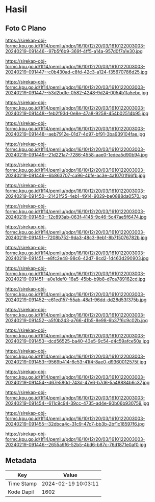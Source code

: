 # Hasil

## Foto C Plano

https://sirekap-obj-formc.kpu.go.id/1f14/pemilu/pdpr/16/10/12/20/03/1610122003003-20240219-091446--97b5f6b9-369f-4ff5-a14a-957d0f7a1e30.jpg

https://sirekap-obj-formc.kpu.go.id/1f14/pemilu/pdpr/16/10/12/20/03/1610122003003-20240219-091447--c0b430ad-c8fd-42c3-a124-f35670786d25.jpg

https://sirekap-obj-formc.kpu.go.id/1f14/pemilu/pdpr/16/10/12/20/03/1610122003003-20240219-091447--53d2bdfe-0582-4248-9d24-0054b1fa5ebc.jpg

https://sirekap-obj-formc.kpu.go.id/1f14/pemilu/pdpr/16/10/12/20/03/1610122003003-20240219-091448--feb2f93d-0e8e-47a8-9258-454b02514b95.jpg

https://sirekap-obj-formc.kpu.go.id/1f14/pemilu/pdpr/16/10/12/20/03/1610122003003-20240219-091448--aeb7912e-01d7-4d97-bf91-3ba939104fae.jpg

https://sirekap-obj-formc.kpu.go.id/1f14/pemilu/pdpr/16/10/12/20/03/1610122003003-20240219-091449--21d221a7-7286-4558-aae0-1edea5d90b94.jpg

https://sirekap-obj-formc.kpu.go.id/1f14/pemilu/pdpr/16/10/12/20/03/1610122003003-20240219-091449--6b863707-ca96-4bfe-ac3e-4a10701f66fb.jpg

https://sirekap-obj-formc.kpu.go.id/1f14/pemilu/pdpr/16/10/12/20/03/1610122003003-20240219-091450--21431f25-4eb1-4914-9029-be0888da0570.jpg

https://sirekap-obj-formc.kpu.go.id/1f14/pemilu/pdpr/16/10/12/20/03/1610122003003-20240219-091450--12c893ab-063f-4145-9c46-5c47ae5f6474.jpg

https://sirekap-obj-formc.kpu.go.id/1f14/pemilu/pdpr/16/10/12/20/03/1610122003003-20240219-091451--7208b752-9da3-48c3-9eb1-8b715076782b.jpg

https://sirekap-obj-formc.kpu.go.id/1f14/pemilu/pdpr/16/10/12/20/03/1610122003003-20240219-091451--e8fc2e48-98c6-42d7-8cd2-1d463d290903.jpg

https://sirekap-obj-formc.kpu.go.id/1f14/pemilu/pdpr/16/10/12/20/03/1610122003003-20240219-091451--a0e1def0-16a5-45bb-b9b8-d7ca789162cd.jpg

https://sirekap-obj-formc.kpu.go.id/1f14/pemilu/pdpr/16/10/12/20/03/1610122003003-20240219-091452--c61ed157-55ab-48a1-96dd-dd28d53f375b.jpg

https://sirekap-obj-formc.kpu.go.id/1f14/pemilu/pdpr/16/10/12/20/03/1610122003003-20240219-091452--a5f0b243-a766-41b5-8e98-6b37f6c9c02b.jpg

https://sirekap-obj-formc.kpu.go.id/1f14/pemilu/pdpr/16/10/12/20/03/1610122003003-20240219-091453--dcd56525-ba40-43e5-9c54-d4c59afce50a.jpg

https://sirekap-obj-formc.kpu.go.id/1f14/pemilu/pdpr/16/10/12/20/03/1610122003003-20240219-091453--9569b414-6c53-41f4-8ae0-d9360012575f.jpg

https://sirekap-obj-formc.kpu.go.id/1f14/pemilu/pdpr/16/10/12/20/03/1610122003003-20240219-091454--d67e580d-743d-47e6-b7d6-5a48884b6c37.jpg

https://sirekap-obj-formc.kpu.go.id/1f14/pemilu/pdpr/16/10/12/20/03/1610122003003-20240219-091454--611c9c94-39cc-4735-ad4e-90b06b930759.jpg

https://sirekap-obj-formc.kpu.go.id/1f14/pemilu/pdpr/16/10/12/20/03/1610122003003-20240219-091455--32dbca4c-31c9-47c7-bb3b-2bf1c18597f6.jpg

https://sirekap-obj-formc.kpu.go.id/1f14/pemilu/pdpr/16/10/12/20/03/1610122003003-20240219-091446--2655a9f6-52b5-4bd6-b87c-76d1871e0af0.jpg


## Metadata

| Key        | Value               |
| ---------- | ------------------- |
| Time Stamp | 2024-02-19 10:03:11 |
| Kode Dapil | 1602                |



